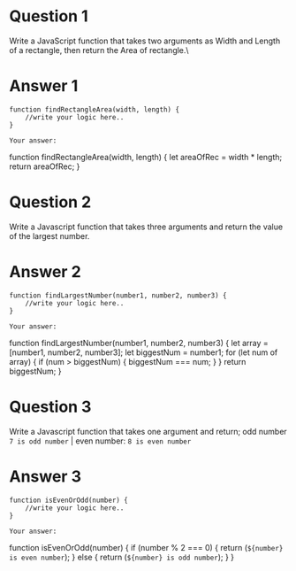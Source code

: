 # Question 1

Write a JavaScript function that takes two arguments as Width and Length of a rectangle, then return the Area of rectangle.\

# Answer 1

```
function findRectangleArea(width, length) {
    //write your logic here..
}
```

```
Your answer:
```
function findRectangleArea(width, length) {
    let areaOfRec = width * length;
    return areaOfRec;
}

# Question 2

Write a Javascript function that takes three arguments and return the value of the largest number.

# Answer 2

```
function findLargestNumber(number1, number2, number3) {
    //write your logic here..
}
```

```
Your answer:
```
function findLargestNumber(number1, number2, number3) {
    let array = [number1, number2, number3];
    let biggestNum = number1;
    for (let num of array) {
        if (num > biggestNum) {
            biggestNum === num;
        }
    }
    return biggestNum;
}
# Question 3

Write a Javascript function that takes one argument and return;
odd number `7 is odd number` | even number: `8 is even number`

# Answer 3

```
function isEvenOrOdd(number) {
    //write your logic here..
}
```

```
Your answer:
```
function isEvenOrOdd(number) {
    if (number % 2 === 0) {
        return (`${number} is even number`);
    } else {
        return (`${number} is odd number`);
    }
}
